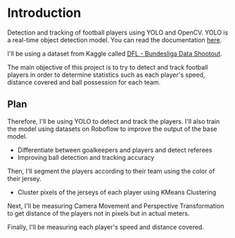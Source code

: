 # Introduction

Detection and tracking of football players using YOLO and OpenCV. YOLO is a real-time object detection model. You can read the documentation [here](https://docs.ultralytics.com/).

I'll be using a dataset from Kaggle called [DFL - Bundesliga Data Shootout](https://www.kaggle.com/competitions/dfl-bundesliga-data-shootout).


The main objective of this project is to try to detect and track football players in order to determine statistics such as each player's speed, distance covered and ball possession for each team.

## Plan

Therefore, I'll be using YOLO to detect and track the players. I'll also train the model using datasets on Roboflow to improve the output of the base model.
- Differentiate between goalkeepers and players and detect referees
- Improving ball detection and tracking accuracy

Then, I'll segment the players according to their team using the color of their jersey.
- Cluster pixels of the jerseys of each player using KMeans Clustering

Next, I'll be measuring Camera Movement and Perspective Transformation to get distance of the players not in pixels but in actual meters.

Finally, I'll be measuring each player's speed and distance covered.